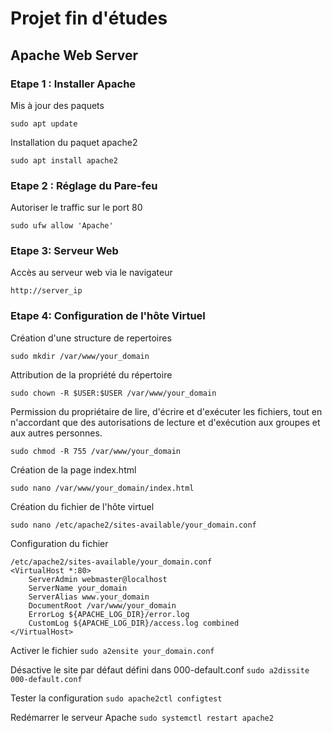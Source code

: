 # Projet fin d'études

## Apache Web Server 

### Etape 1 : Installer Apache

Mis à jour des paquets


```sudo apt update```

Installation du paquet apache2

```sudo apt install apache2```

### Etape 2 : Réglage du Pare-feu

Autoriser le traffic sur le port 80

```sudo ufw allow 'Apache'```

### Etape 3: Serveur Web

Accès au serveur web via le navigateur

```http://server_ip```

### Etape 4: Configuration de l'hôte Virtuel

Création d'une structure de repertoires

```sudo mkdir /var/www/your_domain```

Attribution de la propriété du répertoire 

```sudo chown -R $USER:$USER /var/www/your_domain```

Permission du propriétaire de lire, d'écrire et d'exécuter les fichiers, tout en n'accordant que des autorisations de lecture et d'exécution aux groupes et aux autres personnes.

```sudo chmod -R 755 /var/www/your_domain```

Création de la page index.html 

```sudo nano /var/www/your_domain/index.html```

Création du fichier de l'hôte virtuel

```sudo nano /etc/apache2/sites-available/your_domain.conf```

Configuration du fichier 
```
/etc/apache2/sites-available/your_domain.conf
<VirtualHost *:80>
    ServerAdmin webmaster@localhost
    ServerName your_domain
    ServerAlias www.your_domain
    DocumentRoot /var/www/your_domain
    ErrorLog ${APACHE_LOG_DIR}/error.log
    CustomLog ${APACHE_LOG_DIR}/access.log combined
</VirtualHost>
```
Activer le fichier
```sudo a2ensite your_domain.conf```

Désactive le site par défaut défini dans 000-default.conf
```sudo a2dissite 000-default.conf```

Tester la configuration
```sudo apache2ctl configtest```

Redémarrer le serveur Apache
```sudo systemctl restart apache2```